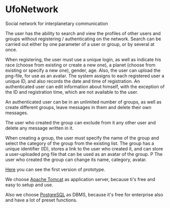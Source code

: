 # UfoNetwork
Social network for interplanetary communication

The user has the ability to search and view the profiles of other users and groups without registering / authenticating on the network. Search can be carried out either by one parameter of a user or group, or by several at once.

When registering, the user must use a unique login, as well as indicate his race (choose from existing or create a new one), a planet (choose from existing or specify a new one), gender, age. Also, the user can upload the png-file, for use as an avatar. The system assigns to each registered user a unique ID, and also records the date and time of registration.
An authenticated user can edit information about himself, with the exception of the ID and registration time, which are not available to the user.

An authenticated user can be in an unlimited number of groups, as well as create different groups, leave messages in them and delete their own messages.

The user who created the group can exclude from it any other user and delete any message written in it.

When creating a group, the user must specify the name of the group and select the category of the group from the existing list. The group has a unique identifier (ID), stores a link to the user who created it, and can store a user-uploaded png file that can be used as an avatar of the group. P
The user who created the group can change its name, category, avatar.

[Here](https://qc63nr.axshare.com/#g=1) you can see the first version of prototype.

We choose [Apache Tomcat](http://tomcat.apache.org) as application server, because ti's free and easy to setup and use.

Also we choose [PostgreSQL](https://www.postgresql.org) as DBMS, because it's free for enterprise also and have a lot of preset functions.
